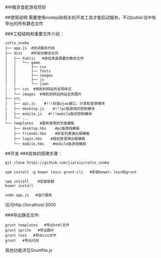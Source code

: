 #中粮贪食蛇游戏项目

##使用说明
需要使用nodejs和相关的开发工具才能启动服务，不过public当中有导出的所有静态文件

###工程结构和重要文件介绍：
```
cofco_snake  
├── app.js  #测试服务代码  
├── dist    #所有的静态文件
│   ├── Public   #游戏本身需要的静态文件
│   │   └── game
│   │       ├── css
│   │       ├── fonts
│   │       ├── images
│   │       ├── js
│   │       └── json
│   ├── css  #用到的网站的全局样式
│   └── images  #用到的网站网站全局图片
├── src
│   ├── api.js    #!!!封装ajax接口、分享和登录模块   
│   ├── desktop.js    #!!!pc版游戏的控制模块
│   ├── mobile.js   #!!!mobile版的控制模块 
│   └── ... 
└── templates   #服务使用的页面模板  
    ├── desktop.hbs    #pc版游戏模板
    ├── friends.hbs    #好友列表弹出框模板
    ├── login.hbs    #授权登录弹出框模板
    └── mobile.hbs    #mobile版游戏模板
```


##开发
###具体的搭建步骤：
```
git clone https://github.com/jiarvis/cofco_snake

npm install -g bower lessc grunt-cli   #安装bower，less和grunt

npm install    #安装依赖 
bower install

node app.js   #运行服务 
```

访问http://localhost:3000


###导出静态文件:
```
grunt templates   #导出html文件
grunt sprite   #导出图片
grunt less   #导出css文件
grunt   #导出代码
```

其他功能详见Gruntfile.js
